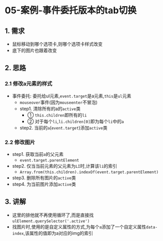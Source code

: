 # 05-案例-事件委托版本的tab切换

## 1. 需求

- 鼠标移动到哪个选项卡,则哪个选项卡样式改变
- 底下的图片也跟着改变

## 2. 思路

### 2.1 修改a元素的样式

- 事件委托: 委托给ul元素,`event.target`是a元素,`this`是`ul`元素
  - `mouseover`事件(因为`mouseenter`不冒泡)
  - step1. 清除所有的a的`active`类
    - ① `this.children`即所有的`li`
    - ② 对于每个`li`,`li.children[0]`即为每个`li`中的`a`
  - step2. 当前的`a`(`event.target`)添加`active`类

### 2.2 修改图片

- step1. 获取当前`a`的父元素
  - `event.target.parentElement`
- step2. 仅当当前元素的父元素为`LI`时,计算该`li`的索引
  - `Array.from(this.children).indexOf(event.target.parentElement)`
- step3. 删除所有图片的`active`类
- step4. 为当前图片添加`active`类

## 3. 讲解

- 这里的排他就不再使用循环了,而是直接找`ulElement.querySelector('.active')`
- 找图片时,使用的是自定义属性的方式,为每个`a`添加了一个自定义属性`data-index`,该属性的值即为a对应的img的索引